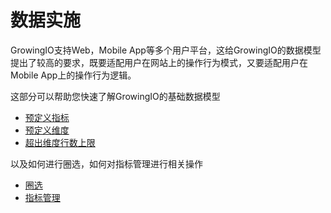 # 数据实施

GrowingIO支持Web，Mobile App等多个用户平台，这给GrowingIO的数据模型提出了较高的要求，既要适配用户在网站上的操作行为模式，又要适配用户在Mobile App上的操作行为逻辑。

这部分可以帮助您快速了解GrowingIO的基础数据模型

* [预定义指标](shu-ju-mo-xing/yu-ding-yi-zhi-biao.md)
* [预定义维度](shu-ju-mo-xing/yu-ding-yi-wei-du.md)
* [超出维度行数上限](shu-ju-mo-xing/chao-chu-wei-du-hang-shu-shang-xian.md)

以及如何进行圈选，如何对指标管理进行相关操作

* [圈选](quan-xuan/)
* [指标管理](quan-xuan-zhi-biao-guan-li.md)

